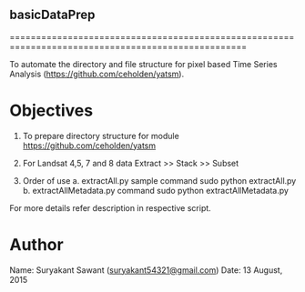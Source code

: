 ## basicDataPrep
===================================================================================================

To automate the directory and file structure for pixel based 
Time Series Analysis (https://github.com/ceholden/yatsm).


# Objectives

1. To prepare directory structure for module
	https://github.com/ceholden/yatsm

2. For Landsat 4,5, 7 and 8 data
	Extract >> Stack >> Subset

3. Order of use 
	a. extractAll.py sample command sudo python extractAll.py
	b. extractAllMetadata.py command sudo python extractAllMetadata.py

For more details refer description in respective script.


# Author

Name: Suryakant Sawant (suryakant54321@gmail.com)
Date: 13 August, 2015

